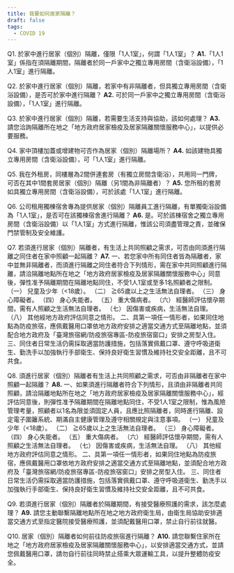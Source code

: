```yaml
---
title: 我要如何居家隔離？
draft: false
tags:
  - COVID 19
---
```

Q1. 於家中進行居家（個別）隔離，僅限「1人1室」，何謂「1人1室」？
**A1.**「1人1室」係指在須隔離期間，隔離者於同一戶家中之獨立專用房間（含衛浴設備），「1人1室」進行隔離。

Q2. 於家中進行居家（個別）隔離，若家中有非隔離者，但具獨立專用房間（含衛浴設備），是否可於家中進行隔離？
**A2.** 可於同一戶家中之獨立專用房間（含衛浴設備），「1人1室」進行隔離。

Q3. 於家中進行居家（個別）隔離，若需要生活支持與協助，該如何處理？
**A3.** 請您洽詢隔離所在地之「地方政府居家檢疫及居家隔離關懷服務中心」，以提供必要服務。

Q4. 家中頂樓加蓋或增建物可否作為居家（個別）隔離場所？
**A4.** 如該建物具獨立專用房間（含衛浴設備），可「1人1室」進行隔離。

Q5. 我在外租房，同樓層為2間併連套房（有獨立房間含衛浴），共用同一門牌，可否在其中1間套房居家（個別）隔離（另1間為非隔離者）？
**A5.** 您所租的套房如具獨立專用房間（含衛浴設備），可於該處「1人1室」進行隔離。

Q6. 公司租用獨棟宿舍專為提供居家（個別）隔離員工進行隔離，有單獨衛浴設備為「1人1室」，是否可在該獨棟宿舍進行隔離？
**A6.** 是。可於該棟宿舍之獨立專用房間（含衛浴設備）以「1人1室」方式進行隔離，惟該公司須盡管理之責，並確保門禁管制及安全維護。

Q7. 若須進行居家（個別）隔離者，有生活上共同照顧之需求，可否由同須進行隔離之同住者在家中照顧一起隔離？
**A7.** 
一、若您家中所有同住者皆為隔離者，家中並無非隔離者，而須進行隔離之同住者符合下列情形，需在家中共同照顧進行隔離，請洽隔離地點所在地之「地方政府居家檢疫及居家隔離關懷服務中心」同意後，彈性准予隔離期間在隔離地點同住，不受1人1室或至多1名照顧者之限制。
（一） 兒童及少年（<18歲）。
（二） ≧65歲以上之生活無法自理者。
（三） 身心障礙者。
（四） 身心失能者。
（五） 重大傷病者。
（六） 經醫師評估懷孕期間，需有人照顧之生活無法自理者。
（七） 因傷害或疾病，生活無法自理。
（八） 其他經地方政府評估同意之情形。
二、具第一項任一情形者，如果同住地點為防疫旅宿，應佩戴醫用口罩依地方政府安排之適當交通方式至隔離地點，並須配合地方政府及「臺灣旅宿網/防疫旅宿專區-防疫旅宿窗口」安排之房型入住。
三、同住者日常生活仍需採取適當防護措施，包括落實佩戴口罩、遵守呼吸道衛生、勤洗手以加強執行手部衛生、保持良好衛生習慣及維持社交安全距離，且不可共食。

Q8. 須進行居家（個別）隔離者有生活上共同照顧之需求，可否由非隔離者在家中照顧一起隔離？
**A8.** 
一、如果須進行隔離者符合下列情形，且須由非隔離者共同照顧，請洽隔離地點所在地之「地方政府居家檢疫及居家隔離關懷服務中心」，經評估同意後，則彈性准予隔離期間在隔離地點同住，不受1人1室之限制，惟為風險管理考量，照顧者以1名為限並須固定人員，且應比照隔離者，同時進行隔離、設定電子圍籬系統、期滿自主健康管理及遵守相關規定與注意事項。
（一） 兒童及少年（<18歲）。
（二） ≧65歲以上之生活無法自理者。
（三） 身心障礙者。
（四） 身心失能者。
（五） 重大傷病者。
（六） 經醫師評估懷孕期間，需有人照顧之生活無法自理者。
（七） 因傷害或疾病，生活無法自理。
（八） 其他經地方政府評估同意之情形。
二、具第一項任一情形者，如果同住地點為防疫旅宿，應佩戴醫用口罩依地方政府安排之適當交通方式至隔離地點，並須配合地方政府及「臺灣旅宿網/防疫旅宿專區-防疫旅宿窗口」安排之房型入住。
三、同住者日常生活仍需採取適當防護措施，包括落實佩戴口罩、遵守呼吸道衛生、勤洗手以加強執行手部衛生、保持良好衛生習慣及維持社交安全距離，且不可共食。

Q9. 若須進行居家（個別）隔離者於隔離期間，有接受醫療照護的需求，該怎麼處理？
**A9.** 請您主動聯繫隔離地點所在地之地方政府衛生局，由衛生局協助安排適當交通方式至指定醫院接受醫療照護，並須配戴醫用口罩，禁止自行前往就醫。

Q10. 居家（個別）隔離者如何前往防疫旅宿進行隔離？
**A10.** 請您聯繫住家所在地之「地方政府居家檢疫及居家隔離關懷服務中心」，以安排適當交通方式，並請您佩戴醫用口罩，請勿自行前往同時禁止搭乘大眾運輸工具，以提升整體防疫安全。